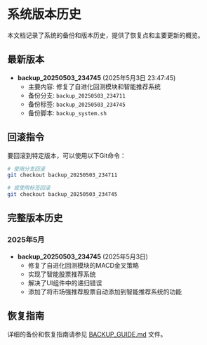 # 系统版本历史

本文档记录了系统的备份和版本历史，提供了恢复点和主要更新的概览。

## 最新版本

- **backup_20250503_234745** (2025年5月3日 23:47:45)
  - 主要内容: 修复了自进化回测模块和智能推荐系统
  - 备份分支: `backup_20250503_234711`
  - 备份标签: `backup_20250503_234745`
  - 备份脚本: `backup_system.sh`

## 回滚指令

要回滚到特定版本，可以使用以下Git命令：

```bash
# 使用分支回滚
git checkout backup_20250503_234711

# 或使用标签回滚
git checkout backup_20250503_234745
```

## 完整版本历史

### 2025年5月

- **backup_20250503_234745** (2025年5月3日)
  - 修复了自进化回测模块的MACD金叉策略
  - 实现了智能股票推荐系统
  - 解决了UI组件中的递归错误
  - 添加了将市场强推荐股票自动添加到智能推荐系统的功能

## 恢复指南

详细的备份和恢复指南请参见 [BACKUP_GUIDE.md](BACKUP_GUIDE.md) 文件。 